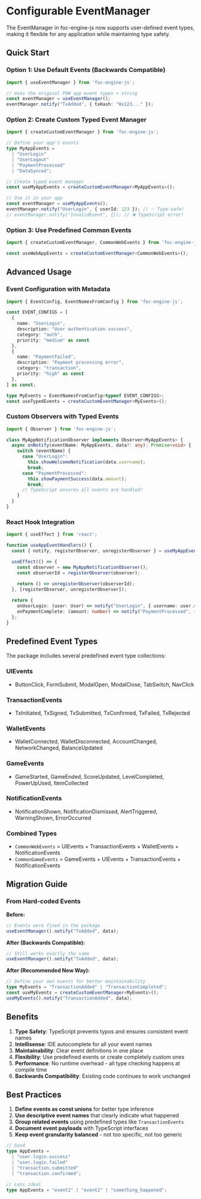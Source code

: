 # Configurable EventManager

The EventManager in foc-engine-js now supports user-defined event types, making it flexible for any application while maintaining type safety.

## Quick Start

### Option 1: Use Default Events (Backwards Compatible)
```typescript
import { useEventManager } from 'foc-engine-js';

// Uses the original POW app event types + string
const eventManager = useEventManager();
eventManager.notify("TxAdded", { txHash: "0x123..." });
```

### Option 2: Create Custom Typed Event Manager
```typescript
import { createCustomEventManager } from 'foc-engine-js';

// Define your app's events
type MyAppEvents = 
  | "UserLogin"
  | "UserLogout"
  | "PaymentProcessed"
  | "DataSynced";

// Create typed event manager
const useMyAppEvents = createCustomEventManager<MyAppEvents>();

// Use it in your app
const eventManager = useMyAppEvents();
eventManager.notify("UserLogin", { userId: 123 }); // ✅ Type-safe!
// eventManager.notify("InvalidEvent", {}); // ❌ TypeScript error!
```

### Option 3: Use Predefined Common Events
```typescript
import { createCustomEventManager, CommonWebEvents } from 'foc-engine-js';

const useWebAppEvents = createCustomEventManager<CommonWebEvents>();
```

## Advanced Usage

### Event Configuration with Metadata
```typescript
import { EventConfig, EventNamesFromConfig } from 'foc-engine-js';

const EVENT_CONFIGS = [
  { 
    name: "UserLogin", 
    description: "User authentication success",
    category: "auth",
    priority: "medium" as const
  },
  { 
    name: "PaymentFailed", 
    description: "Payment processing error",
    category: "transaction",
    priority: "high" as const
  },
] as const;

type MyEvents = EventNamesFromConfig<typeof EVENT_CONFIGS>;
const useTypedEvents = createCustomEventManager<MyEvents>();
```

### Custom Observers with Typed Events
```typescript
import { Observer } from 'foc-engine-js';

class MyAppNotificationObserver implements Observer<MyAppEvents> {
  async onNotify(eventName: MyAppEvents, data?: any): Promise<void> {
    switch (eventName) {
      case "UserLogin":
        this.showWelcomeNotification(data.username);
        break;
      case "PaymentProcessed":
        this.showPaymentSuccess(data.amount);
        break;
      // TypeScript ensures all events are handled!
    }
  }
}
```

### React Hook Integration
```typescript
import { useEffect } from 'react';

function useAppEventHandlers() {
  const { notify, registerObserver, unregisterObserver } = useMyAppEvents();

  useEffect(() => {
    const observer = new MyAppNotificationObserver();
    const observerId = registerObserver(observer);
    
    return () => unregisterObserver(observerId);
  }, [registerObserver, unregisterObserver]);

  return {
    onUserLogin: (user: User) => notify("UserLogin", { username: user.name }),
    onPaymentComplete: (amount: number) => notify("PaymentProcessed", { amount }),
  };
}
```

## Predefined Event Types

The package includes several predefined event type collections:

### UIEvents
- ButtonClick, FormSubmit, ModalOpen, ModalClose, TabSwitch, NavClick

### TransactionEvents  
- TxInitiated, TxSigned, TxSubmitted, TxConfirmed, TxFailed, TxRejected

### WalletEvents
- WalletConnected, WalletDisconnected, AccountChanged, NetworkChanged, BalanceUpdated

### GameEvents
- GameStarted, GameEnded, ScoreUpdated, LevelCompleted, PowerUpUsed, ItemCollected

### NotificationEvents
- NotificationShown, NotificationDismissed, AlertTriggered, WarningShown, ErrorOccurred

### Combined Types
- `CommonWebEvents` = UIEvents + TransactionEvents + WalletEvents + NotificationEvents
- `CommonGameEvents` = GameEvents + UIEvents + TransactionEvents + NotificationEvents

## Migration Guide

### From Hard-coded Events
**Before:**
```typescript
// Events were fixed in the package
useEventManager().notify("TxAdded", data);
```

**After (Backwards Compatible):**
```typescript
// Still works exactly the same
useEventManager().notify("TxAdded", data);
```

**After (Recommended New Way):**
```typescript
// Define your own events for better maintainability
type MyEvents = "TransactionAdded" | "TransactionCompleted";
const useMyEvents = createCustomEventManager<MyEvents>();
useMyEvents().notify("TransactionAdded", data);
```

## Benefits

1. **Type Safety**: TypeScript prevents typos and ensures consistent event names
2. **Intellisense**: IDE autocomplete for all your event names
3. **Maintainability**: Clear event definitions in one place
4. **Flexibility**: Use predefined events or create completely custom ones
5. **Performance**: No runtime overhead - all type checking happens at compile time
6. **Backwards Compatibility**: Existing code continues to work unchanged

## Best Practices

1. **Define events as const unions** for better type inference
2. **Use descriptive event names** that clearly indicate what happened
3. **Group related events** using predefined types like `TransactionEvents`
4. **Document event payloads** with TypeScript interfaces
5. **Keep event granularity balanced** - not too specific, not too generic

```typescript
// Good
type AppEvents = 
  | "user.login.success"
  | "user.login.failed" 
  | "transaction.submitted"
  | "transaction.confirmed";

// Less ideal
type AppEvents = "event1" | "event2" | "something_happened";
```